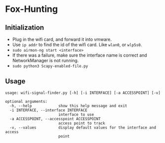 # Fox-Hunting

## Initialization
* Plug in the wifi card, and forward it into vmware.
* Use `ip addr` to find the id of the wifi card. Like `wlan0`, or `wlp5s0`.
* `sudo airmon-ng start <interface>`
* If there was a failure, make sure the interface name is correct and NetworkManager is not running.
* `sudo python3 Scapy-enabled-file.py`

## Usage
```
usage: wifi-signal-finder.py [-h] [-i INTERFACE] [-a ACCESSPOINT] [-v]

optional arguments:
  -h, --help            show this help message and exit
  -i INTERFACE, --interface INTERFACE
                        interface to use
  -a ACCESSPOINT, --accesspoint ACCESSPOINT
                        access point to track
  -v, --values          display default values for the interface and access
                        point
```